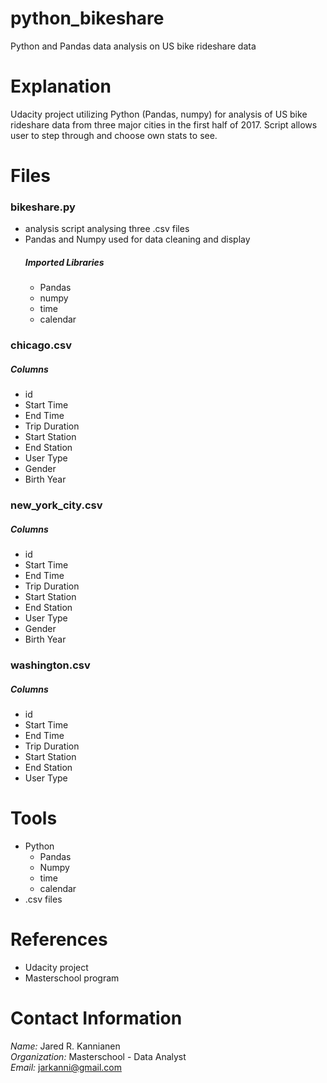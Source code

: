# python_bikeshare
Python and Pandas data analysis on US bike rideshare data


# Explanation
Udacity project utilizing Python (Pandas, numpy) for analysis of US bike rideshare data from three major cities in the first half of 2017.  Script allows user to step through and choose own stats to see.


# Files
### bikeshare.py
- analysis script analysing three .csv files
- Pandas and Numpy used for data cleaning and display
  ##### Imported Libraries
  - Pandas
  - numpy
  - time
  - calendar

### chicago.csv
##### Columns
  - id
  - Start Time
  - End Time
  - Trip Duration
  - Start Station
  - End Station
  - User Type
  - Gender
  - Birth Year

### new_york_city.csv
##### Columns
  - id
  - Start Time
  - End Time
  - Trip Duration
  - Start Station
  - End Station
  - User Type
  - Gender
  - Birth Year

### washington.csv
##### Columns
  - id
  - Start Time
  - End Time
  - Trip Duration
  - Start Station
  - End Station
  - User Type


# Tools
- Python
  - Pandas
  - Numpy
  - time
  - calendar
- .csv files


# References
- Udacity project
- Masterschool program


# Contact Information
_Name:_ Jared R. Kannianen
<br />
_Organization:_ Masterschool - Data Analyst
<br />
_Email:_ jarkanni@gmail.com
